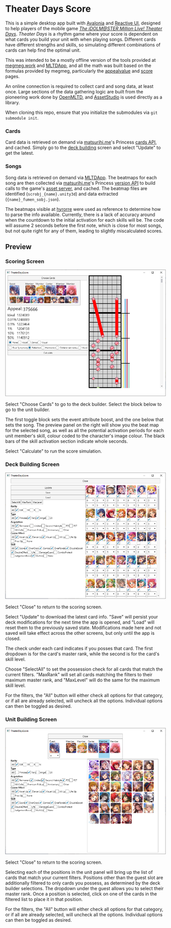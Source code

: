 # Theater Days Score

This is a simple desktop app built with [Avalonia](https://www.avaloniaui.net/) and [Reactive UI](https://www.reactiveui.net/), designed to help players of the mobile game [_The iDOLM@STER Million Live! Theater Days_](https://millionlive.idolmaster.jp/theaterdays/). _Theater Days_ is a rhythm game where your score is dependent on what cards you build your unit with when playing songs. Different cards have different strengths and skills, so simulating different combinations of cards can help find the optimal unit.

This was intended to be a mostly offline version of the tools provided at [megmeg.work](https://megmeg.work/mltd/) and [MLTDApp](https://app.39m.ltd/), and all the math was built based on the formulas provided by megmeg, particularly the [appealvalue](https://megmeg.work/basic_information/formula/appealvalue/) and [score](https://megmeg.work/basic_information/formula/score/) pages.

An online connection is required to collect card and song data, at least once. Large sections of the data gathering logic are built from the pioneering work done by [OpenMLTD](https://github.com/OpenMLTD/MLTDTools), and [AssetStudio](https://github.com/Perfare/AssetStudio) is used directly as a library.

When cloning this repo, ensure that you initialize the submodules via `git submodule init`.

### Cards

Card data is retrieved on demand via [matsurihi.me](https://matsurihi.me)'s Princess [cards API](https://api.matsurihi.me/docs/#mltd-v1-cards), and cached. Simply go to the [deck building](#deck-bulding-screen) screen and select "Update" to get the latest.

### Songs

Song data is retrieved on demand via [MLTDApp](https://api.39m.ltd/api/fetch/all_song_info). The beatmaps for each song are then collected via [matsurihi.me](https://matsurihi.me)'s Princess [version API](https://api.matsurihi.me/docs/#mltd-v1-version) to build calls to the game's [asset server](https://td-assets.bn765.com), and cached. The beatmap files are identified (`scrobj_{name}.unity3d`) and data extracted (`{name}_fumen_sobj.json`).

The beatmaps visible at [hyrorre](https://million.hyrorre.com/) were used as reference to determine how to parse the info available. Currently, there is a lack of accuracy around when the countdown to the initial activation for each skills will be. The code will assume 2 seconds before the first note, which is close for most songs, but not quite right for any of them, leading to slightly miscalculated scores.

## Preview

### Scoring Screen

![](Docs/Score.png)

Select "Choose Cards" to go to the deck builder. Select the block below to go to the unit builder.

The first toggle block sets the event attribute boost, and the one below that sets the song. The preview panel on the right will show you the beat map for the selected song, as well as all the potential activation periods for each unit member's skill, colour coded to the character's image colour. The black bars of the skill activation section indicate whole seconds.

Select "Calculate" to run the score simulation.

### Deck Building Screen

![](Docs/Deck.png)

Select "Close" to return to the scoring screen.

Select "Update" to download the latest card info. "Save" will persist your deck modifications for the next time the app is opened, and "Load" will reset them to the previously saved state. Modifications made here and not saved will take effect across the other screens, but only until the app is closed.

The check under each card indicates if you posses that card. The first dropdown is for the card's master rank, while the second is for the card's skill level.

Choose "SelectAll" to set the possession check for all cards that match the current filters. "MaxRank" will set all cards matching the filters to their maximum master rank, and "MaxLevel" will do the same for the maximum skill level.

For the filters, the "All" button will either check all options for that category, or if all are already selected, will uncheck all the options. Individual options can then be toggled as desired.

### Unit Building Screen

![](Docs/Unit.png)

Select "Close" to return to the scoring screen.

Selecting each of the positions in the unit panel will bring up the list of cards that match your current filters. Positions other than the guest slot are additionally filtered to only cards you possess, as determined by the deck builder selections. The dropdown under the guest allows you to select their master rank. Once a position is selected, click on one of the cards in the filtered list to place it in that position.

For the filters, the "All" button will either check all options for that category, or if all are already selected, will uncheck all the options. Individual options can then be toggled as desired.